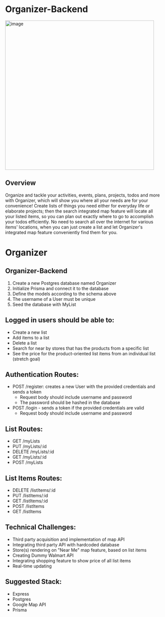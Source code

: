 # Organizer-Backend

<img width="477" alt="image" src="https://github.com/user-attachments/assets/a8cf830e-476b-443f-ba7e-968bc81ce7a3">

## Overview

Organize and tackle your activities, events, plans, projects, todos and more with Organizer, which will show you where all your needs are for your convenience! Create lists of things you need either for everyday life or elaborate projects; then the search integrated map feature will locate all your listed items, so you can plan out exactly where to go to accomplish your todos efficiently. No need to search all over the internet for various items' locations, when you can just create a list and let Organizer's integrated map feature conveniently find them for you.

# Organizer

## Organizer-Backend
1. Create a new Postgres database named Organizer
2. Initialize Prisma and connect it to the database
3. Define the models according to the schema above
4. The username of a User must be unique
5. Seed the database with MyList
   

## Logged in users should be able to:
- Create a new list
- Add items to a list
- Delete a list
- Search for near by stores that has the products from a specific list
- See the price for the product-oriented list items from an individual list (stretch goal)
  
## Authentication Routes:
- POST /register: creates a new User with the provided credentials and sends a token
   - Request body should include username and password
   - The password should be hashed in the database
- POST /login - sends a token if the provided credentials are valid
   - Request body should include username and password

## List Routes:
- GET /myLists
- PUT /myLists/:id
- DELETE /myLists/:id
- GET /myLists/:id
- POST /myLists

## List Items Routes:
- DELETE /listItems/:id
- PUT /listItems/:id
- GET /listItems/:id
- POST /listItems
- GET /listItems


## Technical Challenges:
- Third party acquisition and implementation of map API
- Integrating third party API with hardcoded database
- Store(s) rendering on "Near Me" map feature, based on list items
- Creating Dummy Walmart API
- Integrating shopping feature to show price of all list items
- Real-time updating

## Suggested Stack:
- Express
- Postgres
- Google Map API
- Prisma
